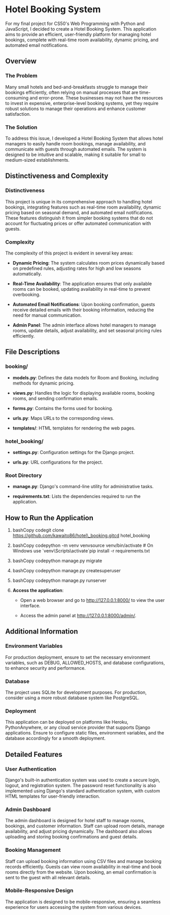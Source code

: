 Hotel Booking System
====================

For my final project for CS50's Web Programming with Python and JavaScript, I decided to create a Hotel Booking System. This application aims to provide an efficient, user-friendly platform for managing hotel bookings, complete with real-time room availability, dynamic pricing, and automated email notifications.

Overview
--------

### The Problem

Many small hotels and bed-and-breakfasts struggle to manage their bookings efficiently, often relying on manual processes that are time-consuming and error-prone. These businesses may not have the resources to invest in expensive, enterprise-level booking systems, yet they require robust solutions to manage their operations and enhance customer satisfaction.

### The Solution

To address this issue, I developed a Hotel Booking System that allows hotel managers to easily handle room bookings, manage availability, and communicate with guests through automated emails. The system is designed to be intuitive and scalable, making it suitable for small to medium-sized establishments.

Distinctiveness and Complexity
------------------------------

### Distinctiveness

This project is unique in its comprehensive approach to handling hotel bookings, integrating features such as real-time room availability, dynamic pricing based on seasonal demand, and automated email notifications. These features distinguish it from simpler booking systems that do not account for fluctuating prices or offer automated communication with guests.

### Complexity

The complexity of this project is evident in several key areas:

*   **Dynamic Pricing**: The system calculates room prices dynamically based on predefined rules, adjusting rates for high and low seasons automatically.
    
*   **Real-Time Availability**: The application ensures that only available rooms can be booked, updating availability in real-time to prevent overbooking.
    
*   **Automated Email Notifications**: Upon booking confirmation, guests receive detailed emails with their booking information, reducing the need for manual communication.
    
*   **Admin Panel**: The admin interface allows hotel managers to manage rooms, update details, adjust availability, and set seasonal pricing rules efficiently.
    

File Descriptions
-----------------

### booking/

*   **models.py**: Defines the data models for Room and Booking, including methods for dynamic pricing.
    
*   **views.py**: Handles the logic for displaying available rooms, booking rooms, and sending confirmation emails.
    
*   **forms.py**: Contains the forms used for booking.
    
*   **urls.py**: Maps URLs to the corresponding views.
    
*   **templates/**: HTML templates for rendering the web pages.
    

### hotel\_booking/

*   **settings.py**: Configuration settings for the Django project.
    
*   **urls.py**: URL configurations for the project.
    

### Root Directory

*   **manage.py**: Django's command-line utility for administrative tasks.
    
*   **requirements.txt**: Lists the dependencies required to run the application.
    

How to Run the Application
--------------------------

1.  bashCopy codegit clone https://github.com/kawaito86/hotel\_booking.gitcd hotel\_booking
    
2.  bashCopy codepython -m venv venvsource venv/bin/activate # On Windows use \`venv\\Scripts\\activate\`pip install -r requirements.txt
    
3.  bashCopy codepython manage.py migrate
    
4.  bashCopy codepython manage.py createsuperuser
    
5.  bashCopy codepython manage.py runserver
    
6.  **Access the application**:
    
    *   Open a web browser and go to http://127.0.0.1:8000/ to view the user interface.
        
    *   Access the admin panel at http://127.0.0.1:8000/admin/.
        

Additional Information
----------------------

### Environment Variables

For production deployment, ensure to set the necessary environment variables, such as DEBUG, ALLOWED\_HOSTS, and database configurations, to enhance security and performance.

### Database

The project uses SQLite for development purposes. For production, consider using a more robust database system like PostgreSQL.

### Deployment

This application can be deployed on platforms like Heroku, PythonAnywhere, or any cloud service provider that supports Django applications. Ensure to configure static files, environment variables, and the database accordingly for a smooth deployment.

Detailed Features
-----------------

### User Authentication

Django's built-in authentication system was used to create a secure login, logout, and registration system. The password reset functionality is also implemented using Django's standard authentication system, with custom HTML templates for user-friendly interaction.

### Admin Dashboard

The admin dashboard is designed for hotel staff to manage rooms, bookings, and customer information. Staff can upload room details, manage availability, and adjust pricing dynamically. The dashboard also allows uploading and storing booking confirmations and guest details.

### Booking Management

Staff can upload booking information using CSV files and manage booking records efficiently. Guests can view room availability in real-time and book rooms directly from the website. Upon booking, an email confirmation is sent to the guest with all relevant details.

### Mobile-Responsive Design

The application is designed to be mobile-responsive, ensuring a seamless experience for users accessing the system from various devices.
